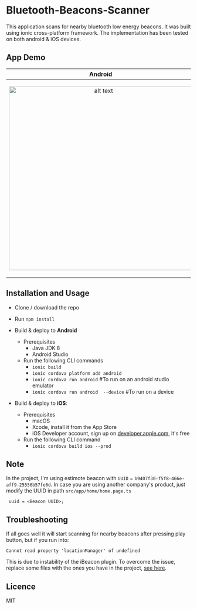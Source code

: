 # Bluetooth-Beacons-Scanner
This application scans for nearby bluetooth low energy beacons. It was built using ionic cross-platform framework.  The implementation has been tested on both android & iOS devices.

## App Demo

Android            |  iOS
:-------------------------:|:-------------------------:
|<p align="center"><img src="https://i.imgur.com/nBDRyxf.gif" height="500" alt="alt text" title="demo"></p> |  <p align="center"><img src="https://i.imgur.com/VJXU0xD.gif" height="500" alt="alt text" title="demo"></p>

## Installation and Usage
- Clone / download the repo
- Run `npm install`
- Build & deploy to <b>Android</b>
  - Prerequisites
      - Java JDK 8
      - Android Studio
  - Run the following CLI commands
    - `ionic build`
    - `ionic cordova platform add android`
    - `ionic cordova run android` #To run on an android studio emulator
    - `ionic cordova run android  --device` #To run on a device

- Build & deploy to <b>iOS</b>:
  - Prerequisites
    - macOS
    - Xcode, install it from the App Store
    - iOS Developer account, sign up on [developer.apple.com](https://developer.apple.com/), it's free
  - Run the following CLI command
    - `ionic cordova build ios --prod`

## Note
In the project, I'm using estimote beacon with `UUID` = `b9407f30-f5f8-466e-aff9-25556b57fe6d`. In case you are using another company's product, just modify the UUID in path `src/app/home/home.page.ts`

```
 uuid = <Beacon UUID>;
```


## Troubleshooting
If all goes well it will start scanning for nearby beacons after pressing play button, but if you run into:
```
Cannot read property 'locationManager' of undefined
```
This is due to instability of the iBeacon plugin. To overcome the issue, replace some files with the ones you have in the project, [see here](https://github.com/YouQam/ionic5ibeacon).

## Licence
MIT

